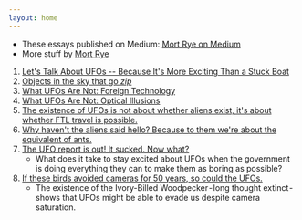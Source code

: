 ```yaml
---
layout: home
---
```



* These essays published on Medium: [Mort Rye on Medium](https://mortrye.medium.com/)
* More stuff by [Mort Rye](https://mortrye.github.io/)

1. [Let's Talk About UFOs -- Because It's More Exciting Than a Stuck Boat](medium-posts/Stuck-Boat)
2. [Objects in the sky that go _zip_](medium-posts/Objectsthatzip)
3. [What UFOs Are Not: Foreign Technology](medium-posts/notforeigntech)
4. [What UFOs Are Not: Optical Illusions](medium-posts/notOpticalIllusions)
5. [The existence of UFOs is not about whether aliens exist, it's about whether FTL travel is possible.](medium-posts/FTLtravel)
6. [Why haven't the aliens said hello? Because to them we're about the equivalent of ants.](medium-posts/aliens-ants)
7. [The UFO report is out! It sucked. Now what?](medium-posts/UFOreportsucked)
	* What does it take to stay excited about UFOs when the government is doing everything they can to make them as boring as possible? 
8. [If these birds avoided cameras for 50 years, so could the UFOs.](medium-posts/ivory-billed-aliens)
	* The existence of the Ivory-Billed Woodpecker - long thought extinct - shows that UFOs might be able to evade us despite camera saturation.

